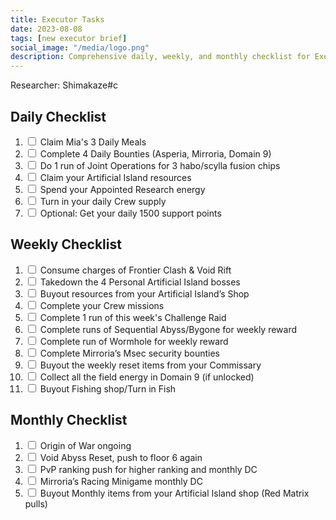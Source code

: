 ```yaml
---
title: Executor Tasks
date: 2023-08-08
tags: [new executor brief]
social_image: "/media/logo.png"
description: Comprehensive daily, weekly, and monthly checklist for Executors
---
```


<!DOCTYPE html>
<html>
<head>
<style>

As an Executor, overseeing various responsibilities can be demanding. This checklist aims to provide you with a streamlined approach to managing tasks effectively on a daily, weekly, and monthly basis.

.checklist {
list-style-type: none;
padding: 0;
font-size: 16px;
}

/_ Style for the checkbox _/
.checklist input[type="checkbox"] {
display: none;
}

/_ Style for the label (checkbox appearance) _/
.checklist label {
display: block;
position: relative;
padding-left: 30px;
margin-bottom: 8px;
cursor: pointer;
}

/_ Custom checkbox design _/
.checklist label::before {
content: "";
display: block;
position: absolute;
left: 0;
top: 0;
width: 20px;
height: 20px;
border: 2px solid #ccc;
background-color: white;
}

/_ Checkbox checked style _/
.checklist input[type="checkbox"]:checked + label::before {
background-color: #007bff;
border-color: #007bff;
}

/_ Checkbox checked mark _/
.checklist input[type="checkbox"]:checked + label::after {
content: "\2713";
display: block;
position: absolute;
left: 5px;
top: 1px;
color: white;
font-size: 16px;
}

</style>
</head>
<body>

<p>Researcher: Shimakaze#c</p>

<h2>Daily Checklist</h2>
<ol class="checklist">
  <li>
    <input type="checkbox" id="check1">
    <label for="check1">Claim Mia's 3 Daily Meals</label>
  </li>
  <li>
    <input type="checkbox" id="check2">
    <label for="check2">Complete 4 Daily Bounties (Asperia, Mirroria, Domain 9)</label>
  </li>
  <li>
    <input type="checkbox" id="check3">
    <label for="check3">Do 1 run of Joint Operations for 3 habo/scylla fusion chips</label>
  </li>
  <li>
    <input type="checkbox" id="check4">
    <label for="check4">Claim your Artificial Island resources</label>
  </li>
  <li>
    <input type="checkbox" id="check5">
    <label for="check5">Spend your Appointed Research energy</label>
  </li>
  <li>
    <input type="checkbox" id="check6">
    <label for="check6">Turn in your daily Crew supply</label>
  </li>
  <li>
    <input type="checkbox" id="check7">
    <label for="check7">Optional: Get your daily 1500 support points</label>
  </li>
</ol>

<h2>Weekly Checklist</h2>
<ol class="checklist">
  <li>
    <input type="checkbox" id="check8">
    <label for="check8">Consume charges of Frontier Clash & Void Rift</label>
  </li>
  <li>
    <input type="checkbox" id="check9">
    <label for="check9">Takedown the 4 Personal Artificial Island bosses</label>
  </li>
  <li>
    <input type="checkbox" id="check10">
    <label for="check10">Buyout resources from your Artificial Island’s Shop</label>
  </li>
  <li>
    <input type="checkbox" id="check11">
    <label for="check11">Complete your Crew missions</label>
  </li>
  <li>
    <input type="checkbox" id="check12">
    <label for="check12">Complete 1 run of this week's Challenge Raid</label>
  </li>
  <li>
    <input type="checkbox" id="check13">
    <label for="check13">Complete runs of Sequential Abyss/Bygone for weekly reward</label>
  </li>
  <li>
    <input type="checkbox" id="check14">
    <label for="check14">Complete run of Wormhole for weekly reward</label>
  </li>
  <li>
    <input type="checkbox" id="check15">
    <label for="check15">Complete Mirroria’s Msec security bounties</label>
  </li>
  <li>
    <input type="checkbox" id="check16">
    <label for="check16">Buyout the weekly reset items from your Commissary</label>
  </li>
  <li>
    <input type="checkbox" id="check17">
    <label for="check17">Collect all the field energy in Domain 9 (if unlocked)</label>
  </li>
  <li>
    <input type="checkbox" id="check18">
    <label for="check18">Buyout Fishing shop/Turn in Fish</label>
  </li>
</ol>

<h2>Monthly Checklist</h2>
<ol class="checklist">
  <li>
    <input type="checkbox" id="check19">
    <label for="check19">Origin of War ongoing</label>
  </li>
  <li>
    <input type="checkbox" id="check20">
    <label for="check20">Void Abyss Reset, push to floor 6 again</label>
  </li>
  <li>
    <input type="checkbox" id="check21">
    <label for="check21">PvP ranking push for higher ranking and monthly DC</label>
  </li>
  <li>
    <input type="checkbox" id="check22">
    <label for="check22">Mirroria’s Racing Minigame monthly DC</label>
  </li>
  <li>
    <input type="checkbox" id="check23">
    <label for="check23">Buyout Monthly items from your Artificial Island shop (Red Matrix pulls)</label>
  </li>
</ol>

<script>
// Function to refresh the checklist at 5 AM every day
function refreshChecklist() {
  const now = new Date();
  const refreshTime = new Date(now.getFullYear(), now.getMonth(), now.getDate(), 5, 0, 0); // Set to 5 AM
  const timeUntilRefresh = refreshTime - now;

  if (timeUntilRefresh <= 0) {
    // Reset checkbox states and update the checklist
    const checkboxes = document.querySelectorAll('.checklist input[type="checkbox"]');
    checkboxes.forEach(checkbox => {
      checkbox.checked = false;
    });
  }

  setTimeout(refreshChecklist, timeUntilRefresh);
}

// Call the function to initiate the countdown
refreshChecklist();
</script>

</body>
</html>
